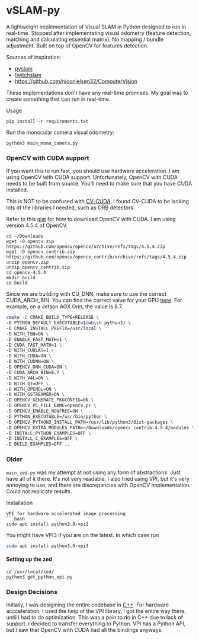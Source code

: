 # vSLAM-py
A lightweight implementation of Visual SLAM in Python designed to run in real-time. Stopped after implementating visual odometry (feature detection, matching and calculating essential matrix). No mapping / bundle adjustment. Built on top of OpenCV for features detection.


Sources of inspiration:
- [pyslam](https://github.com/luigifreda/pyslam/tree/master)
- [twitchslam](https://github.com/geohot/twitchslam/blob/master/slam.py)
- https://github.com/niconielsen32/ComputerVision

These implementations don't have any real-time promises. My goal was to create something that can run in real-time.

Usage
```
pip install -r requirements.txt
```

Run the monocular camera visual odometry:
```
python3 main_mono_camera.py
```



### OpenCV with CUDA support
If you want this to run fast, you should use hardware acceleration. I am using OpenCV with CUDA support. Unfortunately, OpenCV with CUDA needs to be built from source. You'll need to make sure that you have CUDA
installed.

This is NOT to be confused with [CV-CUDA](https://github.com/CVCUDA/CV-CUDA). I found CV-CUDA
to be lacking lots of the libraries I needed, such as ORB detectors.

Refer to this [gist](https://gist.github.com/raulqf/f42c718a658cddc16f9df07ecc627be7) for how to download OpenCV
with CUDA. I am using version 4.5.4 of OpenCV.

```
cd ~/Downloads
wget -O opencv.zip https://github.com/opencv/opencv/archive/refs/tags/4.5.4.zip
wget -O opencv_contrib.zip https://github.com/opencv/opencv_contrib/archive/refs/tags/4.5.4.zip
unzip opencv.zip
unzip opencv_contrib.zip
cd opencv-4.5.4
mkdir build
cd build
```

Since we are building with CU_DNN, make sure to use the correct CUDA_ARCH_BIN. You can find the correct value for your GPU [here](https://developer.nvidia.com/cuda-gpus). For example, on a Jetson AGX Orin, the value is 8.7.

```bash
cmake -D CMAKE_BUILD_TYPE=RELEASE \
-D PYTHON_DEFAULT_EXECUTABLE=$(which python3) \
-D CMAKE_INSTALL_PREFIX=/usr/local \
-D WITH_TBB=ON \
-D ENABLE_FAST_MATH=1 \
-D CUDA_FAST_MATH=1 \
-D WITH_CUBLAS=1 \
-D WITH_CUDA=ON \
-D WITH_CUDNN=ON \
-D OPENCV_DNN_CUDA=ON \
-D CUDA_ARCH_BIN=8.7 \
-D WITH_V4L=ON \
-D WITH_QT=OFF \
-D WITH_OPENGL=ON \
-D WITH_GSTREAMER=ON \
-D OPENCV_GENERATE_PKGCONFIG=ON \
-D OPENCV_PC_FILE_NAME=opencv.pc \
-D OPENCV_ENABLE_NONFREE=ON \
-D PYTHON_EXECUTABLE=/usr/bin/python \
-D OPENCV_PYTHON3_INSTALL_PATH=/usr/lib/python3/dist-packages \
-D OPENCV_EXTRA_MODULES_PATH=~/Downloads/opencv_contrib-4.5.4/modules \
-D INSTALL_PYTHON_EXAMPLES=OFF \
-D INSTALL_C_EXAMPLES=OFF \
-D BUILD_EXAMPLES=OFF ..
```


### Older
`main_zed.py` was my attempt at not using any form of abstractions. Just have all of it there. It's not very readable. I also tried using VPI,
but it's very annoying to use, and there are discrepancies with OpenCV implementation. Could not replicate results.

Installation
```
VPI for hardware-accelerated image processing
```bash
sudo apt install python3.8-vpi2
```


You might have VPI3 if you are on the latest. In which case run
```bash
sudo apt install python3.9-vpi3
```

#### Setting up the zed
```
cd /usr/local/zed/
python3 get_python_api.py
```

### Design Decisions
Initially, I was desigining the entire codebase in [C++](https://github.com/Gongsta/vSLAM). For
hardware accceleration, I used the help of the VPI library. I got the entire way there,
until I had to do optimization. This was a pain to do in C++ due to lack of support. I decided
to transfer everything to Python. VPI has a Python API, but I saw that OpenCV with CUDA had
all the bindings anyways.
